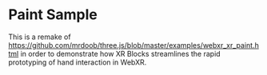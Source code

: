 # Paint Sample

This is a remake of
https://github.com/mrdoob/three.js/blob/master/examples/webxr_xr_paint.html
in order to demonstrate how XR Blocks streamlines the rapid prototyping of
hand interaction in WebXR.
